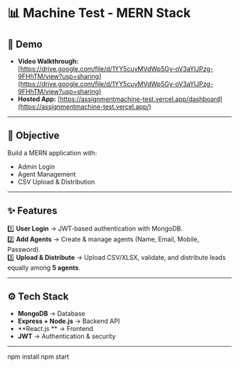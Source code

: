 # 📊 Machine Test - MERN Stack

## 🎥 Demo
- **Video Walkthrough:** [https://drive.google.com/file/d/1YY5cuyMVdWp5Gy-oV3aYlJPzg-9FHhTM/view?usp=sharing](https://drive.google.com/file/d/1YY5cuyMVdWp5Gy-oV3aYlJPzg-9FHhTM/view?usp=sharing)  
- **Hosted App:** [https://assignmentmachine-test.vercel.app/dashboard](https://assignmentmachine-test.vercel.app/)  

---
 

## 🚀 Objective
Build a MERN application with:
- Admin Login  
- Agent Management  
- CSV Upload & Distribution  

---

## ✨ Features
1️⃣ **User Login** → JWT-based authentication with MongoDB.  
2️⃣ **Add Agents** → Create & manage agents (Name, Email, Mobile, Password).  
3️⃣ **Upload & Distribute** → Upload CSV/XLSX, validate, and distribute leads equally among **5 agents**.  

---

## ⚙️ Tech Stack
- **MongoDB** → Database  
- **Express + Node.js** → Backend API  
- **React.js ** → Frontend  
- **JWT** → Authentication & security  

---

npm install
npm start
